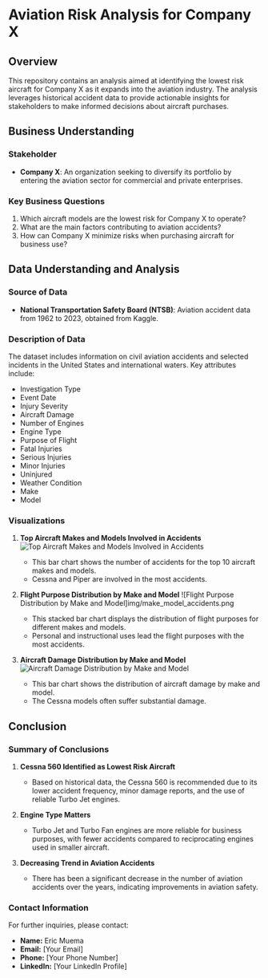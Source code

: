 # Aviation Risk Analysis for Company X

## Overview
This repository contains an analysis aimed at identifying the lowest risk aircraft for Company X as it expands into the aviation industry. The analysis leverages historical accident data to provide actionable insights for stakeholders to make informed decisions about aircraft purchases.

## Business Understanding
### Stakeholder
- **Company X**: An organization seeking to diversify its portfolio by entering the aviation sector for commercial and private enterprises.

### Key Business Questions
1. Which aircraft models are the lowest risk for Company X to operate?
2. What are the main factors contributing to aviation accidents?
3. How can Company X minimize risks when purchasing aircraft for business use?

## Data Understanding and Analysis
### Source of Data
- **National Transportation Safety Board (NTSB)**: Aviation accident data from 1962 to 2023, obtained from Kaggle.

### Description of Data
The dataset includes information on civil aviation accidents and selected incidents in the United States and international waters. Key attributes include:
- Investigation Type
- Event Date
- Injury Severity
- Aircraft Damage
- Number of Engines
- Engine Type
- Purpose of Flight
- Fatal Injuries
- Serious Injuries
- Minor Injuries
- Uninjured
- Weather Condition
- Make
- Model

### Visualizations
1. **Top Aircraft Makes and Models Involved in Accidents**
   ![Top Aircraft Makes and Models Involved in Accidents](http://localhost:8888/files/img/make_model_accidents.png?_xsrf=2%7Cd69759a3%7C7242c20723fc4c158dbbacd7f5163d8b%7C1716274580)
   - This bar chart shows the number of accidents for the top 10 aircraft makes and models.
   - Cessna and Piper are involved in the most accidents.

2. **Flight Purpose Distribution by Make and Model**
   ![Flight Purpose Distribution by Make and Model]img/make_model_accidents.png
   - This stacked bar chart displays the distribution of flight purposes for different makes and models.
   - Personal and instructional uses lead the flight purposes with the most accidents.

3. **Aircraft Damage Distribution by Make and Model**
   ![Aircraft Damage Distribution by Make and Model](https://via.placeholder.com/800x400?text=Aircraft+Damage+Distribution+by+Make+and+Model)
   - This bar chart shows the distribution of aircraft damage by make and model.
   - The Cessna models often suffer substantial damage.

## Conclusion
### Summary of Conclusions
1. **Cessna 560 Identified as Lowest Risk Aircraft**
   - Based on historical data, the Cessna 560 is recommended due to its lower accident frequency, minor damage reports, and the use of reliable Turbo Jet engines.
   
2. **Engine Type Matters**
   - Turbo Jet and Turbo Fan engines are more reliable for business purposes, with fewer accidents compared to reciprocating engines used in smaller aircraft.
   
3. **Decreasing Trend in Aviation Accidents**
   - There has been a significant decrease in the number of aviation accidents over the years, indicating improvements in aviation safety.

### Contact Information
For further inquiries, please contact:
- **Name:** Eric Muema
- **Email:** [Your Email]
- **Phone:** [Your Phone Number]
- **LinkedIn:** [Your LinkedIn Profile]
